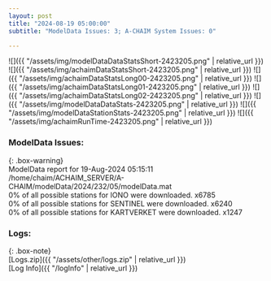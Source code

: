 ```yaml
---
layout: post
title: "2024-08-19 05:00:00"
subtitle: "ModelData Issues: 3; A-CHAIM System Issues: 0"

---
```


![]({{ "/assets/img/modelDataDataStatsShort-2423205.png" | relative_url }})
![]({{ "/assets/img/achaimDataStatsShort-2423205.png" | relative_url }})
![]({{ "/assets/img/achaimDataStatsLong00-2423205.png" | relative_url }})
![]({{ "/assets/img/achaimDataStatsLong01-2423205.png" | relative_url }})
![]({{ "/assets/img/achaimDataStatsLong02-2423205.png" | relative_url }})
![]({{ "/assets/img/modelDataDataStats-2423205.png" | relative_url }})
![]({{ "/assets/img/modelDataStationStats-2423205.png" | relative_url }})
![]({{ "/assets/img/achaimRunTime-2423205.png" | relative_url }})


### ModelData Issues:  
  
{: .box-warning}  
 ModelData report for 19-Aug-2024 05:15:11   
 /home/chaim/ACHAIM_SERVER/A-CHAIM/modelData/2024/232/05/modelData.mat   
 0% of all possible stations for IONO were downloaded. x6785   
 0% of all possible stations for SENTINEL were downloaded. x6240   
 0% of all possible stations for KARTVERKET were downloaded. x1247   
  


### Logs:  
  
{: .box-note}  
[Logs.zip]({{ "/assets/other/logs.zip" | relative_url }})  
[Log Info]({{ "/logInfo" | relative_url }})  
